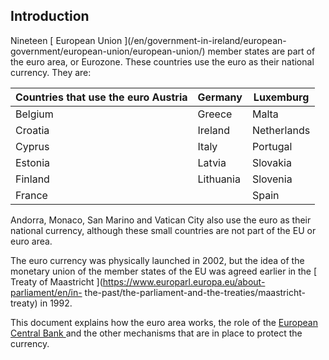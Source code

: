 ##  Introduction

Nineteen [ European Union ](/en/government-in-ireland/european-
government/european-union/european-union/) member states are part of the euro
area, or Eurozone. These countries use the euro as their national currency.
They are:

**Countries that use the euro** Austria  |  Germany  |  Luxemburg   
---|---|---  
Belgium  |  Greece  |  Malta   
Croatia  |  Ireland  |  Netherlands   
Cyprus  |  Italy  |  Portugal   
Estonia  |  Latvia  |  Slovakia   
Finland  |  Lithuania  |  Slovenia   
France  |  |  Spain   
  
Andorra, Monaco, San Marino and Vatican City also use the euro as their
national currency, although these small countries are not part of the EU or
euro area.

The euro currency was physically launched in 2002, but the idea of the
monetary union of the member states of the EU was agreed earlier in the [
Treaty of Maastricht ](https://www.europarl.europa.eu/about-parliament/en/in-
the-past/the-parliament-and-the-treaties/maastricht-treaty) in 1992.

This document explains how the euro area works, the role of the [ European
Central Bank ](https://www.ecb.europa.eu/home/html/index.en.html) and the
other mechanisms that are in place to protect the currency.
